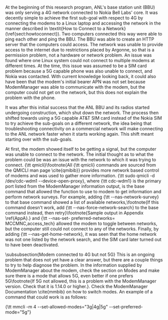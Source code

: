 

At the beginning of this research program, ANL's base station unit (BBU) was only serving a 4G network connected to Nokia Bell Labs' core. It was decently simple to achieve the first sub-goal with respect to 4G  by connecting the modems to a Linux laptop and accessing the network in the manner described in \textit{How to Connect to a Network} (\ref{sect:howtoconnect}). Two computers connected this way were able to ping each other and ping the BBU. The BBU was able to create an HTTP server that the computers could access. The network was unable to provide access to the internet due to restrictions placed by Argonne, so that is a permission problem, not a hardware or network problem. An issue was found where one Linux system could not connect to multiple modems at different times. At the time, this issue was assumed to be a SIM card problem because a 5G capable phone was also unable to connect, and Nokia was contacted. With current knowledge looking back, it could also have been that the modem's initial bearer APN was not set because ModemManager was able to communicate with the modem, but the computer could not get on the network, but this does not explain the problem with the phone. 

It was after this initial success that the ANL BBU and its radios started undergoing construction, which shut down the network. The process then shifted towards using a 5G capable AT\&T SIM card instead of the Nokia SIM to try achieve the sub-goals on a different network, the idea being that troubleshooting connectivity on a commercial network will make connecting to the ANL network faster when it starts working again. This shift meant starting over with the sub-goals.

At first, the modem showed itself to be getting a signal, but the computer was unable to connect to the network. The initial thought as to what the problem could be was an issue with the network to which it was trying to connect. {\tt qmicli}\footnote{All {\tt qmicli} commands are sourced from the QMICLI man page \cite{qmibib}} provides more network based control of modems and was used to gather more information. {\tt sudo qmicli -d /dev/cdc-wdm1 --device-open-proxy}, where {\tt cdc-wdm1} is the primary port listed from the ModemManager information output, is the base command that allowed the function to use to modem to get information and perform network surveys. For example, adding {\tt --nas-network-survey} to that base command showed a list of available networks,\footnote{If this command doesn't work, add {\tt --nas-force-network-search} to the base command instead, then retry}\footnote{Sample output in Appendix \ref{AppA}.} and {\tt --nas-set- preferred-networks= MCCMNC,access\_tech} allowed the modem to toggle between networks, but the computer still could not connect to any of the networks. Finally, by adding {\tt --nas-get-home-network}, it was seen that the home network was not one listed by the network search, and the SIM card later turned out to have been deactivated. 

\subsubsection{Modem connected to 4G but not 5G}
This is an ongoing problem that does not yet have a clear answer, but there are a couple things to try to help diagnose the problem. In the information supplied by ModemManager about the modem, check the section on Modes and make sure there is a mode that allows 5G, even better if one prefers 5G\footnote{If 5G not allowed, this is a problem with the ModemManager version. Check that it is 1.14.0 or higher.}. Check the ModemManager Documentation \cite{mmbib} on how to switch modes. An example of a command that could work is as follows:

{\tt mmcli -m 4 --set-allowed-modes="3g|4g|5g" --set-preferred-mode="5g"}
